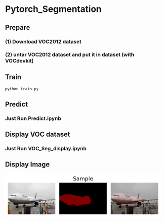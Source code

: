 # Pytorch_Segmentation

## Prepare 
### (1) Download VOC2012 dataset 
### (2) untar VOC2012 dataset and put it in dataset (with VOCdevkit)

## Train
    python train.py

## Predict
### Just Run Predict.ipynb

## Display VOC dataset
### Just Run VOC_Seg_display.ipynb

## Display Image
![title](show_img/Sample.png)